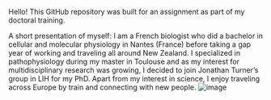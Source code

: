 Hello! This GitHub repository was built for an assignment as part of my doctoral training.

A short presentation of myself:
I am a French biologist who did a bachelor in cellular and molecular physiology in Nantes (France) before taking a gap year of working and traveling all around New Zealand. I specialized in pathophysiology during my master in Toulouse and as my interest for multidisciplinary research was growing, I decided to join Jonathan Turner’s group in LIH for my PhD. Apart from my interest in science, I enjoy traveling across Europe by train and connecting with new people.
![image](https://github.com/user-attachments/assets/6e89e42f-9811-4b80-91bd-9569aae4b975)
